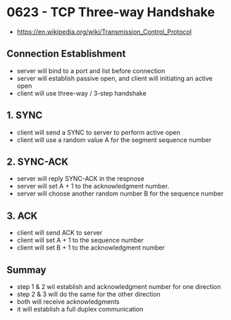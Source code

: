 # 0623 - TCP Three-way Handshake
- https://en.wikipedia.org/wiki/Transmission_Control_Protocol

## Connection Establishment
- server will bind to a port and list before connection
- server will establish passive open, and client will initiating an active open
- client will use three-way / 3-step handshake

## 1. SYNC
- client will send a SYNC to server to perform active open
- client will use a random value A for the segment sequence number

## 2. SYNC-ACK
- server will reply SYNC-ACK in the respnose
- server will set A + 1 to the acknowledgment number.
- server will choose another random number B for the sequence number

## 3. ACK
- client will send ACK to server
- client will set A + 1 to the sequence number
- client will set B + 1 to the acknowledgment number

## Summay
- step 1 & 2 wil establish and acknowledgment number for one direction
- step 2 & 3 will do the same for the other direction
- both will receive acknowledgments
- it will establish a full duplex communication
